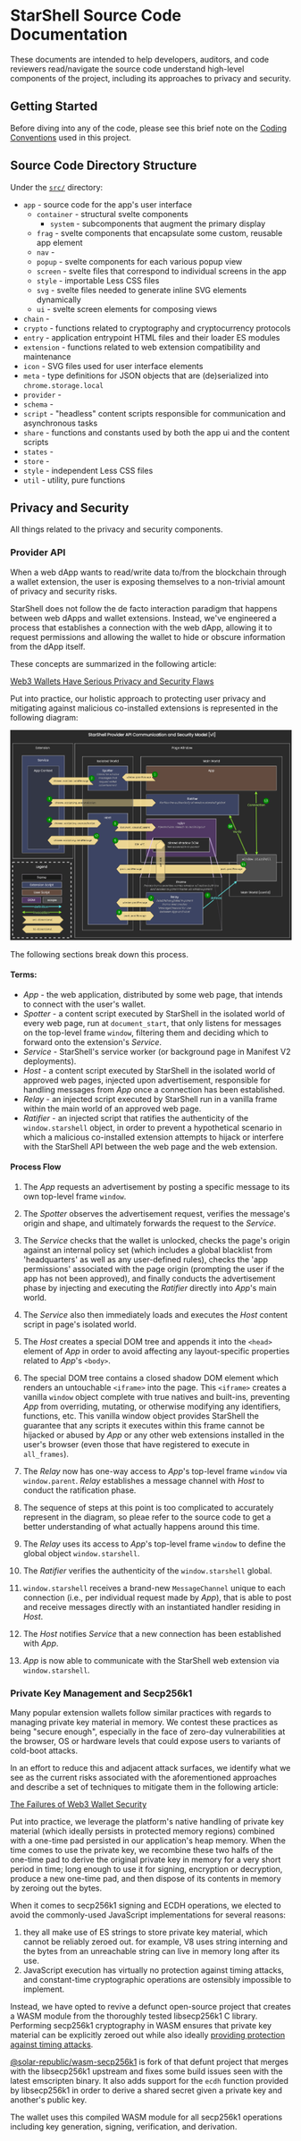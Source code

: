 # StarShell Source Code Documentation

These documents are intended to help developers, auditors, and code reviewers read/navigate the source code understand high-level components of the project, including its approaches to privacy and security.


## Getting Started

Before diving into any of the code, please see this brief note on the [Coding Conventions](variable-prefix-semantics.md) used in this project.


## Source Code Directory Structure

Under the [`src/`](/src) directory:

 - `app` - source code for the app's user interface
   - `container` - structural svelte components
     - `system` - subcomponents that augment the primary display
   - `frag` - svelte components that encapsulate some custom, reusable app element
   - `nav` - 
   - `popup` - svelte components for each various popup view
   - `screen` - svelte files that correspond to individual screens in the app
   - `style` - importable Less CSS files
   - `svg` - svelte files needed to generate inline SVG elements dynamically
   - `ui` - svelte screen elements for composing views
 - `chain` - 
 - `crypto` - functions related to cryptography and cryptocurrency protocols
 - `entry` - application entrypoint HTML files and their loader ES modules
 - `extension` - functions related to web extension compatibility and maintenance 
 - `icon` - SVG files used for user interface elements
 - `meta` - type definitions for JSON objects that are (de)serialized into `chrome.storage.local`
 - `provider` - 
 - `schema` - 
 - `script` - "headless" content scripts responsible for communication and asynchronous tasks
 - `share` - functions and constants used by both the app ui and the content scripts
 - `states` - 
 - `store` - 
 - `style` - independent Less CSS files
 - `util` - utility, pure functions


## Privacy and Security

All things related to the privacy and security components.


### Provider API

When a web dApp wants to read/write data to/from the blockchain through a wallet extension, the user is exposing themselves to a non-trivial amount of privacy and security risks.

StarShell does not follow the de facto interaction paradigm that happens between web dApps and wallet extensions. Instead, we've engineered a process that establishes a connection with the web dApp, allowing it to request permissions and allowing the wallet to hide or obscure information from the dApp itself.

These concepts are summarized in the following article:

[Web3 Wallets Have Serious Privacy and Security Flaws](https://medium.com/@starshellwallet/web3-wallets-have-serious-privacy-and-security-flaws-5023f8f872b1)

Put into practice, our holistic approach to protecting user privacy and mitigating against malicious co-installed extensions is represented in the following diagram:

![StarShell Provider API](provider-api.png "Provider API")

The following sections break down this process.

#### Terms:
 - _App_ - the web application, distributed by some web page, that intends to connect with the user's wallet.
 - _Spotter_ - a content script executed by StarShell in the isolated world of every web page, run at `document_start`, that only listens for messages on the top-level frame `window`, filtering them and deciding which to forward onto the extension's _Service_.
 - _Service_ - StarShell's service worker (or background page in Manifest V2 deployments).
 - _Host_ - a content script executed by StarShell in the isolated world of approved web pages, injected upon advertisement, responsible for handling messages from _App_ once a connection has been established.
 - _Relay_ - an injected script executed by StarShell run in a vanilla frame within the main world of an approved web page.
- _Ratifier_ - an injected script that ratifies the authenticity of the `window.starshell` object, in order to prevent a hypothetical scenario in which a malicious co-installed extension attempts to hijack or interfere with the StarShell API between the web page and the web extension.

#### Process Flow

1. The _App_ requests an advertisement by posting a specific message to its own top-level frame `window`.

2. The _Spotter_ observes the advertisement request, verifies the message's origin and shape, and ultimately forwards the request to the _Service_.

3. The _Service_ checks that the wallet is unlocked, checks the page's origin against an internal policy set (which includes a global blacklist from 'headquarters' as well as any user-defined rules), checks the 'app permissions' associated with the page origin (prompting the user if the app has not been approved), and finally conducts the advertisement phase by injecting and executing the _Ratifier_ directly into _App_'s main world.

4. The _Service_ also then immediately loads and executes the _Host_ content script in page's isolated world.

5. The _Host_ creates a special DOM tree and appends it into the `<head>` element of _App_ in order to avoid affecting any layout-specific properties related to _App_'s `<body>`.

6. The special DOM tree contains a closed shadow DOM element which renders an untouchable `<iframe>` into the page. This `<iframe>` creates a vanilla `window` object complete with true natives and built-ins, preventing _App_ from overriding, mutating, or otherwise modifying any identifiers, functions, etc. This vanilla window object provides StarShell the guarantee that any scripts it executes within this frame cannot be hijacked or abused by _App_ or any other web extensions installed in the user's browser (even those that have registered to execute in `all_frames`).

7. The _Relay_ now has one-way access to _App_'s top-level frame `window` via `window.parent`. _Relay_ establishes a message channel with _Host_ to conduct the ratification phase.

8. The sequence of steps at this point is too complicated to accurately represent in the diagram, so pleae refer to the source code to get a better understanding of what actually happens around this time.

9. The _Relay_ uses its access to _App_'s top-level frame `window` to define the global object `window.starshell`.

10. The _Ratifier_ verifies the authenticity of the `window.starshell` global.

11. `window.starshell` receives a brand-new `MessageChannel` unique to each connection (i.e., per individual request made by _App_), that is able to post and receive messages directly with an instantiated handler residing in _Host_. 

12. The _Host_ notifies _Service_ that a new connection has been established with _App_.

13. _App_ is now able to communicate with the StarShell web extension via `window.starshell`.


### Private Key Management and Secp256k1

Many popular extension wallets follow similar practices with regards to managing private key material in memory. We contest these practices as being "secure enough", especially in the face of zero-day vulnerabilities at the browser, OS or hardware levels that could expose users to variants of cold-boot attacks.

In an effort to reduce this and adjacent attack surfaces, we identify what we see as the current risks associated with the aforementioned approaches and describe a set of techniques to mitigate them in the following article:

[The Failures of Web3 Wallet Security](https://medium.com/@starshellwallet/the-failures-of-web3-wallet-security-90311631e08c)

Put into practice, we leverage the platform's native handling of private key material (which ideally persists in protected memory regions) combined with a one-time pad persisted in our application's heap memory. When the time comes to use the private key, we recombine these two halfs of the one-time pad to derive the original private key in memory for a very short period in time; long enough to use it for signing, encryption or decryption, produce a new one-time pad, and then dispose of its contents in memory by zeroing out the bytes.

When it comes to secp256k1 signing and ECDH operations, we elected to avoid the commonly-used JavaScript implementations for several reasons:
 1. they all make use of ES strings to store private key material, which cannot be reliably zeroed out. for example, V8 uses string interning and the bytes from an unreachable string can live in memory long after its use.
 2. JavaScript execution has virtually no protection against timing attacks, and constant-time cryptographic operations are ostensibly impossible to implement.

Instead, we have opted to revive a defunct open-source project that creates a WASM module from the thoroughly tested libsecp256k1 C library. Performing secp256k1 cryptography in WASM ensures that private key material can be explicitly zeroed out while also ideally [providing protection against timing attacks](https://github.com/bitcoin-core/secp256k1#implementation-details).

[@solar-republic/wasm-secp256k1](https://github.com/SolarRepublic/wasm-secp256k1) is fork of that defunt project that merges with the libsecp256k1 upstream and fixes some build issues seen with the latest emscripten binary. It also adds support for the `ecdh` function provided by libsecp256k1 in order to derive a shared secret given a private key and another's public key.

The wallet uses this compiled WASM module for all secp256k1 operations including key generation, signing, verification, and derivation.


